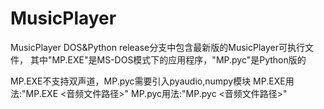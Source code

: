 # MusicPlayer
MusicPlayer DOS&amp;Python
release分支中包含最新版的MusicPlayer可执行文件，
其中"MP.EXE"是MS-DOS模式下的应用程序，"MP.pyc"是Python版的

MP.EXE不支持双声道，MP.pyc需要引入pyaudio,numpy模块
MP.EXE用法:"MP.EXE <音频文件路径>"
MP.pyc用法:"MP.pyc <音频文件路径>"
